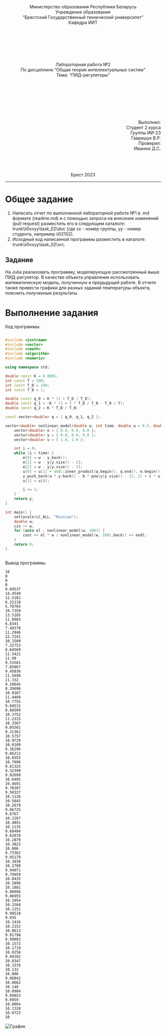 <center> Министерство образования Республики Беларусь
<center> Учреждение образования
<center> “Брестский Государственный технический университет”
<center> Кафедра ИИТ

<br>
<br>
<br>
<br>
<br>
<br>
<br>
<br>

<center> Лабораторная работа №2
<center> По дисциплине “Общая теория интеллектуальных систем”
<center> Тема: “ПИД-регуляторы” 
<br>
<br>
<br>
<br>
<br>
<br>
<br>
<br>
<br> 
<div style="text-align:right;">
Выполнил:
<br> Студент 2 курса
<br> Группы ИИ-23
<br> Гавришук В.Р.
<br> Проверил:
<br> Иванюк Д.С.
<br>
<br>
<br>
<br>
<br>
<center> Брест 2023

---
<div style="text-align:left;">

# Общее задание #
1. Написать отчет по выполненной лабораторной работе №1 в .md формате (readme.md) и с помощью запроса на внесение изменений (pull request) разместить его в следующем каталоге: trunk\ii0xxyy\task_02\doc (где xx - номер группы, yy - номер студента, например ii02102).
2. Исходный код написанной программы разместить в каталоге: trunk\ii0xxyy\task_02\src.
## Задание ##
На Julia реализовать программу, моделирующую рассмотренный выше ПИД-регулятор. В качестве объекта управления использовать математическую модель, полученную в предыдущей работе. В отчете также привести графики для разных заданий температуры объекта, пояснить полученные результаты.
# Выполнение задания #
Код программы:
```c++

#include <iostream>
#include <vector>
#include <cmath>
#include <algorithm>
#include <numeric>

using namespace std;

double const K = 0.0001;
int const T = 100;
int const T_D = 100;
int const T_0 = 1;

double const q_0 = K * (1 + T_D / T_0);
double const q_1 = -K * (1 + 2 * T_D / T_0 - T_0 / T);
double const q_2 = K * T_D / T_0;

const vector<double> q = { q_0, q_1, q_2 };

vector<double> nonlinear_model(double w, int time, double a = 0.5, double b = 0.3, double c = 0.9, double d = 0.7) {
    vector<double> e = { 0.0, 0.0, 0.0 };
    vector<double> y = { 0.0, 0.0, 0.0 };
    vector<double> u = { 1.0, 1.0 };

    int i = 0;
    while (i < time) {
        e[0] = w - y.back();
        e[1] = w - y[y.size() - 2];
        e[2] = w - y[y.size() - 3];
        u[0] = u[1] + std::inner_product(q.begin(), q.end(), e.begin(), 0.0);
        y.push_back(a * y.back() - b * pow(y[y.size() - 2], 2) + c * u[0] + d * sin(u[1]));
        u[1] = u[0];

        i += 1;
    }
    return y;
}

int main() {
    setlocale(LC_ALL, "Russian");
    double w;
    cin >> w;
    for (auto el : nonlinear_model(w, 100)) {
        cout << el * w / nonlinear_model(w, 100).back() << endl;
    }
    return 0;
}



```
Вывод программы:
```
10
0
0
0
9.69537
14.4549
12.5102
6.32118
5.70705
10.7359
13.5185
11.0983
6.8341
7.48378
11.2946
12.7241
10.1509
7.32753
8.64569
11.5421
11.99
9.53581
7.85867
9.45836
11.5698
11.332
9.18645
8.39096
10.0167
11.4469
10.7755
9.04515
8.88509
10.3752
11.2315
10.3367
9.05501
9.31362
10.5757
10.9729
10.0189
9.16296
9.66212
10.6555
10.7096
9.81325
9.32399
9.92699
10.6485
10.4691
9.70307
9.50337
10.1126
10.5845
10.2679
9.66725
9.6767
10.2287
10.4891
10.1135
9.68404
9.82878
10.2879
10.3823
10.006
9.73362
9.95179
10.3038
10.2789
9.94071
9.79959
10.0435
10.2896
10.1881
9.90996
9.86955
10.1054
10.2568
10.1151
9.90518
9.935
10.1416
10.2152
10.0613
9.91798
9.99083
10.1572
10.1719
10.0258
9.94102
10.0347
10.1576
10.132
10.006
9.96842
10.0662
10.148
10.0984
9.99853
9.9959
10.0864
10.1328
10.0723
10
```

![График][def]

[def]: https://github.com/brstu/OTIS-2023/compare/main...VLadGavrishuk:OTIS-2023:task_02#diff-94353d42ddb26cff496d61ffa693a8bbe7f79f4ab19bd36e5911791ea593b12d